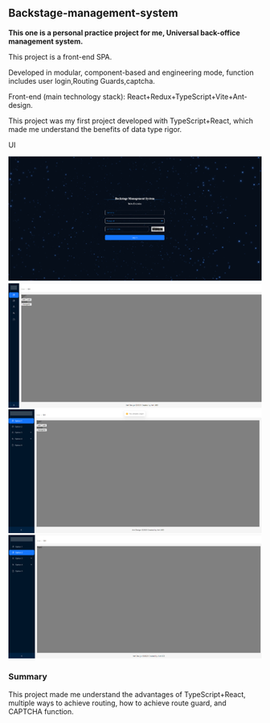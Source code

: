 

## **Backstage-management-system**

**This one is a personal practice project for me, Universal back-office management system.** 

This project is a front-end SPA.

Developed in modular, component-based and engineering mode, function includes user login,Routing Guards,captcha.

Front-end (main technology stack): React+Redux+TypeScript+Vite+Ant-design.



This project was my first project developed with TypeScript+React, which made me understand the benefits of data type rigor.



UI

<div>     
    <img src="./Images/1.png">
</div>

<div>     
    <img src="./Images/2.png">
</div>

<div>     
    <img src="./Images/4.png">
</div>


<div>     
    <img src="./Images/3.png">
</div>

### Summary

This project made me understand the advantages of TypeScript+React, multiple ways to achieve routing, how to achieve route guard, and CAPTCHA function.